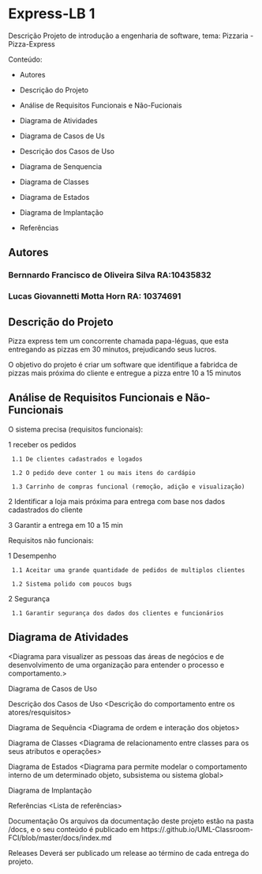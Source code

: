 # Express-LB 1

Descrição
Projeto de introdução a engenharia de software, tema: Pizzaria - Pizza-Express

Conteúdo:
- Autores
  
- Descrição do Projeto
 
- Análise de Requisitos Funcionais e Não-Fucionais
 
- Diagrama de Atividades

- Diagrama de Casos de Us
 
- Descrição dos Casos de Uso
 
- Diagrama de Senquencia
 
- Diagrama de Classes
 
- Diagrama de Estados
 
- Diagrama de Implantação
 
- Referências

## Autores
### Bernnardo Francisco de Oliveira Silva RA:10435832
### Lucas Giovannetti Motta Horn RA: 10374691

## Descrição do Projeto

 Pizza express tem um concorrente chamada papa-léguas, que esta entregando as pizzas em 30 minutos, prejudicando seus lucros.
 
 O objetivo do projeto é criar um software que identifique a fabridca de pizzas mais próxima do cliente e entregue a pizza entre 10 a 15 minutos

## Análise de Requisitos Funcionais e Não-Funcionais
O sistema precisa (requisitos funcionais):

 1 receber os pedidos
  
     1.1 De clientes cadastrados e logados
  
     1.2 O pedido deve conter 1 ou mais itens do cardápio
  
     1.3 Carrinho de compras funcional (remoção, adição e visualização)

 2 Identificar a loja mais próxima para entrega com base nos dados cadastrados do cliente

 3 Garantir a entrega em 10 a 15 min


Requisitos não funcionais:

 1 Desempenho

     1.1 Aceitar uma grande quantidade de pedidos de multiplos clientes
  
     1.2 Sistema polido com poucos bugs

 2 Segurança
  
     1.1 Garantir segurança dos dados dos clientes e funcionários

## Diagrama de Atividades
<Diagrama para visualizer as pessoas das áreas de negócios e de desenvolvimento de uma organização para entender o processo e comportamento.>

Diagrama de Casos de Uso
<Diagrama para visualizar o comportamento dos atores>

Descrição dos Casos de Uso
<Descrição do comportamento entre os atores/resquisitos>

Diagrama de Sequência
<Diagrama de ordem e interação dos objetos>

Diagrama de Classes
<Diagrama de relacionamento entre classes para os seus atributos e operações>

Diagrama de Estados
<Diagrama para permite modelar o comportamento interno de um determinado objeto, subsistema ou sistema global>

Diagrama de Implantação
<Diagrama para exibir o relacionamento de hardware e software no projeto>

Referências
<Lista de referências>

Documentação
Os arquivos da documentação deste projeto estão na pasta /docs, e o seu conteúdo é publicado em https://.github.io/UML-Classroom-FCI/blob/master/docs/index.md

Releases
Deverá ser publicado um release ao término de cada entrega do projeto.

